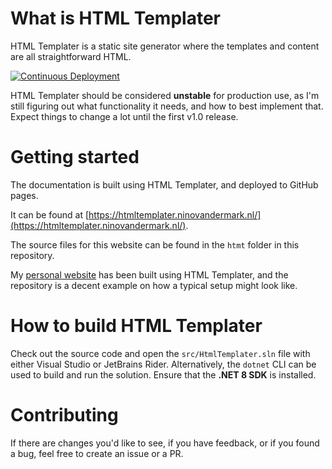 # What is HTML Templater
HTML Templater is a static site generator where the templates and content are all straightforward HTML.

[![Continuous Deployment](https://github.com/NinovanderMark/HtmlTemplater/actions/workflows/cd.yml/badge.svg)](https://github.com/NinovanderMark/HtmlTemplater/actions/workflows/cd.yml)

HTML Templater should be considered **unstable** for production use, as I'm still figuring out what functionality it needs, and how to best implement that. Expect things to change a lot until the first v1.0 release.

# Getting started
The documentation is built using HTML Templater, and deployed to GitHub pages. 

It can be found at [https://htmltemplater.ninovandermark.nl/](https://htmltemplater.ninovandermark.nl/).

The source files for this website can be found in the `htmt` folder in this repository.

My [personal website](https://github.com/NinovanderMark/Ninovandermark.github.io) has been built using HTML Templater, and the repository is a decent example on how a typical setup might look like.

# How to build HTML Templater
Check out the source code and open the `src/HtmlTemplater.sln` file with either Visual Studio or JetBrains Rider. Alternatively, the `dotnet` CLI can be used to build and run the solution. Ensure that the **.NET 8 SDK** is installed.

# Contributing
If there are changes you'd like to see, if you have feedback, or if you found a bug, feel free to create an issue or a PR.
